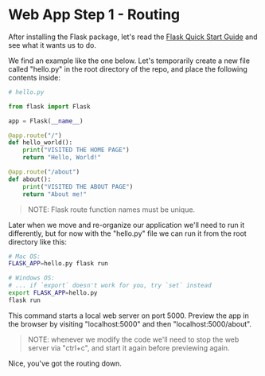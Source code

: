 
# Web App Step 1 - Routing

After installing the Flask package, let's read the [Flask Quick Start Guide](https://flask.palletsprojects.com/en/1.1.x/quickstart/) and see what it wants us to do.

We find an example like the one below. Let's temporarily create a new file called "hello.py" in the root directory of the repo, and place the following contents inside:

```py
# hello.py

from flask import Flask

app = Flask(__name__)

@app.route("/")
def hello_world():
    print("VISITED THE HOME PAGE")
    return "Hello, World!"

@app.route("/about")
def about():
    print("VISITED THE ABOUT PAGE")
    return "About me!"
```

> NOTE: Flask route function names must be unique.

Later when we move and re-organize our application we'll need to run it differently, but for now with the "hello.py" file we can run it from the root directory like this:

```sh
# Mac OS:
FLASK_APP=hello.py flask run

# Windows OS:
# ... if `export` doesn't work for you, try `set` instead
export FLASK_APP=hello.py
flask run
```

This command starts a local web server on port 5000. Preview the app in the browser by visiting "localhost:5000" and then "localhost:5000/about".

> NOTE: whenever we modify the code we'll need to stop the web server via "ctrl+c", and start it again before previewing again.

Nice, you've got the routing down.

